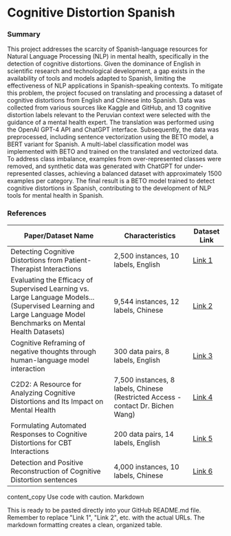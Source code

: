 # Cognitive Distortion Spanish 

### Summary
This project addresses the scarcity of Spanish-language resources for Natural Language Processing (NLP) in mental health, specifically in the detection of cognitive distortions. Given the dominance of English in scientific research and technological development, a gap exists in the availability of tools and models adapted to Spanish, limiting the effectiveness of NLP applications in Spanish-speaking contexts. To mitigate this problem, the project focused on translating and processing a dataset of cognitive distortions from English and Chinese into Spanish. Data was collected from various sources like Kaggle and GitHub, and 13 cognitive distortion labels relevant to the Peruvian context were selected with the guidance of a mental health expert. The translation was performed using the OpenAI GPT-4 API and ChatGPT interface. Subsequently, the data was preprocessed, including sentence vectorization using the BETO model, a BERT variant for Spanish. A multi-label classification model was implemented with BETO and trained on the translated and vectorized data. To address class imbalance, examples from over-represented classes were removed, and synthetic data was generated with ChatGPT for under-represented classes, achieving a balanced dataset with approximately 1500 examples per category. The final result is a BETO model trained to detect cognitive distortions in Spanish, contributing to the development of NLP tools for mental health in Spanish.

### References
| Paper/Dataset Name | Characteristics | Dataset Link |
|---|---|---|
| Detecting Cognitive Distortions from Patient-Therapist Interactions | 2,500 instances, 10 labels, English | [Link 1](https://www.kaggle.com/datasets/sagarikashreevastava/cognitive-distortion-detetction-dataset?resource=download) |
| Evaluating the Efficacy of Supervised Learning vs. Large Language Models... (Supervised Learning and Large Language Model Benchmarks on Mental Health Datasets) | 9,544 instances, 12 labels, Chinese | [Link 2](https://github.com/HongzhiQ/SupervisedVsLLM-EfficacyEval) |
| Cognitive Reframing of negative thoughts through human-language model interaction | 300 data pairs, 8 labels, English | [Link 3](https://github.com/behavioral-data/Cognitive-Reframing) |
| C2D2: A Resource for Analyzing Cognitive Distortions and Its Impact on Mental Health | 7,500 instances, 8 labels, Chinese (Restricted Access - contact Dr. Bichen Wang) | [Link 4](https://github.com/bcwangavailable/C2D2-Cognitive-Distortion) |
| Formulating Automated Responses to Cognitive Distortions for CBT Interactions | 200 data pairs, 14 labels, English | [Link 5](https://github.com/itoledorodriguez/cbt-dataset) |
| Detection and Positive Reconstruction of Cognitive Distortion sentences | 4,000 instances, 10 labels, Chinese | [Link 6](https://github.com/405200144/Dataset-of-Cognitive-Distortion-detection-and-Positive-Reconstruction/tree/main) |
content_copy
Use code with caution.
Markdown

This is ready to be pasted directly into your GitHub README.md file. Remember to replace "Link 1", "Link 2", etc. with the actual URLs. The markdown formatting creates a clean, organized table.
